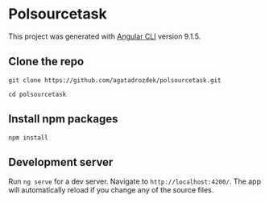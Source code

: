 # Polsourcetask

This project was generated with [Angular CLI](https://github.com/angular/angular-cli) version 9.1.5.

## Clone the repo 
`git clone https://github.com/agatadrozdek/polsourcetask.git`

`cd polsourcetask`

## Install npm packages
`npm install`

## Development server

Run `ng serve` for a dev server. Navigate to `http://localhost:4200/`. The app will automatically reload if you change any of the source files.


